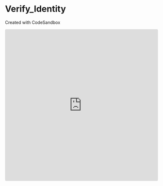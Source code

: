 # Verify_Identity
Created with CodeSandbox


<iframe src="https://codesandbox.io/embed/github/pughjswepay/Verify_Identity/tree/master/?fontsize=14" title="new" allow="geolocation; microphone; camera; midi; vr; accelerometer; gyroscope; payment; ambient-light-sensor; encrypted-media" style="width:100%; height:500px; border:0; border-radius: 4px; overflow:hidden;" sandbox="allow-modals allow-forms allow-popups allow-scripts allow-same-origin"></iframe>
